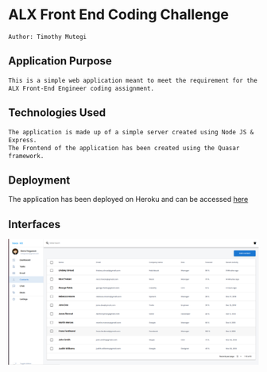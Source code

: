 # ALX Front End Coding Challenge
    Author: Timothy Mutegi

## Application Purpose
    This is a simple web application meant to meet the requirement for the ALX Front-End Engineer coding assignment.

## Technologies Used
    The application is made up of a simple server created using Node JS & Express.
    The Frontend of the application has been created using the Quasar framework.

## Deployment
The application has been deployed on Heroku and can be accessed [here](https://polar-mesa-42065.herokuapp.com/)

## Interfaces
![Screenshot](/screenshots/Screenshot1.png)


